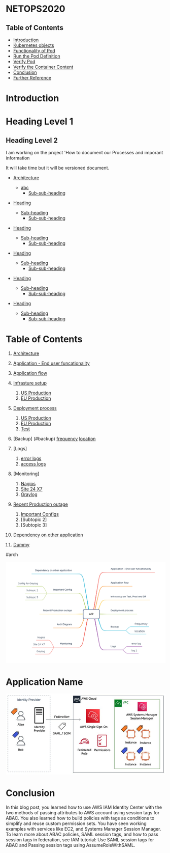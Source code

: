 # NETOPS2020

<!--ts-->
## Table of Contents
- [Introduction](#introduction)
- [Kubernetes objects](#kubernetes-objects)
- [Functionality of Pod](#functionality-of-pod)
- [Run the Pod Definition](#run-the-pod-definition)
- [Verify Pod](#verify-pod)
- [Verify the Container Content](#verify-the-container-content)
- [Conclusion](#conclusion)
- [Further Reference](#further-reference)

<!--te-->


Introduction
============

# Heading Level 1
## Heading Level 2

I am working on the project 'How to document our Processes and imporant information

It will take time but it will be versioned document.

- [Architecture](#heading)
  * [abc](#sub-heading)
    + [Sub-sub-heading](#sub-sub-heading)
- [Heading](#heading-1)
  * [Sub-heading](#sub-heading-1)
    + [Sub-sub-heading](#sub-sub-heading-1)
- [Heading](#heading-2)
  * [Sub-heading](#sub-heading-2)
    + [Sub-sub-heading](#sub-sub-heading-2)

- [Heading](#heading)
  * [Sub-heading](#sub-heading)
    + [Sub-sub-heading](#sub-sub-heading)
- [Heading](#heading-1)
  * [Sub-heading](#sub-heading-1)
    + [Sub-sub-heading](#sub-sub-heading-1)
- [Heading](#heading-2)
  * [Sub-heading](#sub-heading-2)
    + [Sub-sub-heading](#sub-sub-heading-2)

# Table of Contents
1. [Architecture](#Okta)
  
2. [Application - End user funcationality](#application-end-user-funcationality)
3. [Application flow](#application-flow)
4. [Infrasture setup](#infrasture-setup)
      1. [US Production](#us-prod-infra)
      2. [EU Production](#eu-prod-infra)
5. [Deployment process](#deployment-process)
   1. [US Production](#us-deployment-process)
   2. [EU Production](#eu-deployment-process)
   3. [Test](#test-deployment-process)
6. [Backup] (#backup)
		[frequency](#frequency)
		[location](#location)
7. [Logs] 
   1. [error logs](#log-location1)
   2. [access logs](#log-location2)
8. [Monitoring]
   1. [Nagios](#nagios-alerts)
   2. [Site 24 X7](#sythetic-monitor-link)
   3. [Graylog](#graylog-configured)
9. [Recent Production outage](#application-name-recent-outages)
   1.  [Important Configs](#application-name-configs)
   2.  [Subtopic 2]
   3.  [Subtopic 3]
11.	[Dependency on other application](#application-name-dependency)
12. [Dummy](#dummy)





#arch

  ![Architecture](Product-Documentation.png)


# Application Name




  ![Okta](Okta-1.jpg)


# Conclusion
In this blog post, you learned how to use AWS IAM Identity Center with the two methods of passing attributes to AWS account using session tags for ABAC. You also learned how to build policies with tags as conditions to simplify and reuse custom permission sets. You have seen working examples with services like EC2, and Systems Manager Session Manager. To learn more about ABAC policies, SAML session tags, and how to pass session tags in federation, see IAM tutorial: Use SAML session tags for ABAC and Passing session tags using AssumeRoleWithSAML.
